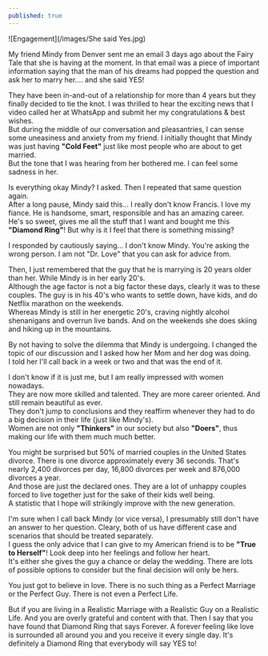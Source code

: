 ```yaml
---
published: true
---
```

![Engagement](/images/She said Yes.jpg)

My friend Mindy from Denver sent me an email 3 days ago about the Fairy Tale that she is having at the moment. In that email was a piece of important information saying that the man of his dreams had popped the question and ask her to marry her.... and she said YES!

They have been in-and-out of a relationship for more than 4 years but they finally decided to tie the knot. I was thrilled to hear the exciting news that I video called her at WhatsApp and submit her my congratulations & best wishes.   
But during the middle of our conversation and pleasantries, I can sense some uneasiness and anxiety from my friend. I initially thought that Mindy was just having **"Cold Feet"** just like most people who are about to get married.   
But the tone that I was hearing from her bothered me. I can feel some sadness in her.

Is everything okay Mindy? I asked. Then I repeated that same question again.   
After a long pause, Mindy said this... I really don't know Francis. I love my fiance. He is handsome, smart, responsible and has an amazing career.
He's so sweet, gives me all the stuff that I want and bought me this **"Diamond Ring"**! 
But why is it I feel that there is something missing?

I responded by cautiously saying... I don't know Mindy. You're asking the wrong person. 
I am not "Dr. Love" that you can ask for advice from. 

Then, I just remembered that the guy that he is marrying is 20 years older than her. While Mindy is in her early 20's.   
Although the age factor is not a big factor these days, clearly it was to these couples. 
The guy is in his 40's who wants to settle down, have kids, and do Netflix marathon on the weekends.   
Whereas Mindy is still in her energetic 20's, craving nightly alcohol shenanigans and overrun live bands. And on the weekends she does skiing and hiking up in the mountains.

By not having to solve the dilemma that Mindy is undergoing. I changed the topic of our discussion and I asked how her Mom and her dog was doing.   
I told her I'll call back in a week or two and that was the end of it.

I don't know if it is just me, but I am really impressed with women nowadays.   
They are now more skilled and talented. They are more career oriented. And still remain beautiful as ever.   
They don't jump to conclusions and they reaffirm whenever they had to do a big decision in their life (just like Mindy's).   
Women are not only **"Thinkers"** in our society but also **"Doers"**, thus making our life with them much much better.

You might be surprised but 50% of married couples in the United States divorce. There is one divorce approximately every 36 seconds. That's nearly 2,400 divorces per day, 16,800 divorces per week and 876,000 divorces a year.   
And those are just the declared ones. They are a lot of unhappy couples forced to live together just for the sake of their kids well being.   
A statistic that I hope will strikingly improve with the new generation.

I'm sure when I call back Mindy (or vice versa), I presumably still don't have an answer to her question. Cleary, both of us have different case and scenarios that should be treated separately.  
I guess the only advice that I can give to my American friend is to be **"True to Herself"**! Look deep into her feelings and follow her heart.   
It's either she gives the guy a chance or delay the wedding. There are lots of possible options to consider but the final decision will only be hers.

You just got to believe in love. There is no such thing as a Perfect Marriage or the Perfect Guy. There is not even a Perfect Life. 

But if you are living in a Realistic Marriage with a Realistic Guy on a Realistic Life. And you are overly grateful and content with that. 
Then I say that you have found that Diamond Ring that says Forever. 
A forever feeling like love is surrounded all around you and you receive it every single day.
It's definitely a Diamond Ring that everybody will say YES to!
